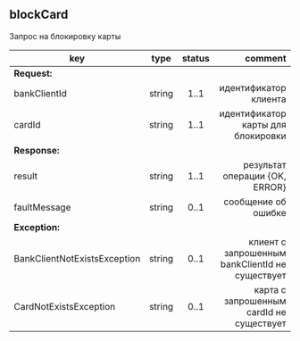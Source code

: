 ## blockCard

Запрос на блокировку карты

key | type | status | comment
--- | ---- | :----: | ---:
**Request:** | | |
bankClientId | string | 1..1 | идентификатор клиента
cardId | string | 1..1 | идентификатор карты для блокировки
**Response:** | | |
result | string | 1..1 | результат операции {OK, ERROR}
faultMessage | string | 0..1 | сообщение об ошибке
**Exception:** | | |
BankClientNotExistsException | string | 0..1 | клиент с запрошенным bankClientId не существует
CardNotExistsException | string | 0..1 | карта с запрошенным cardId не существует
